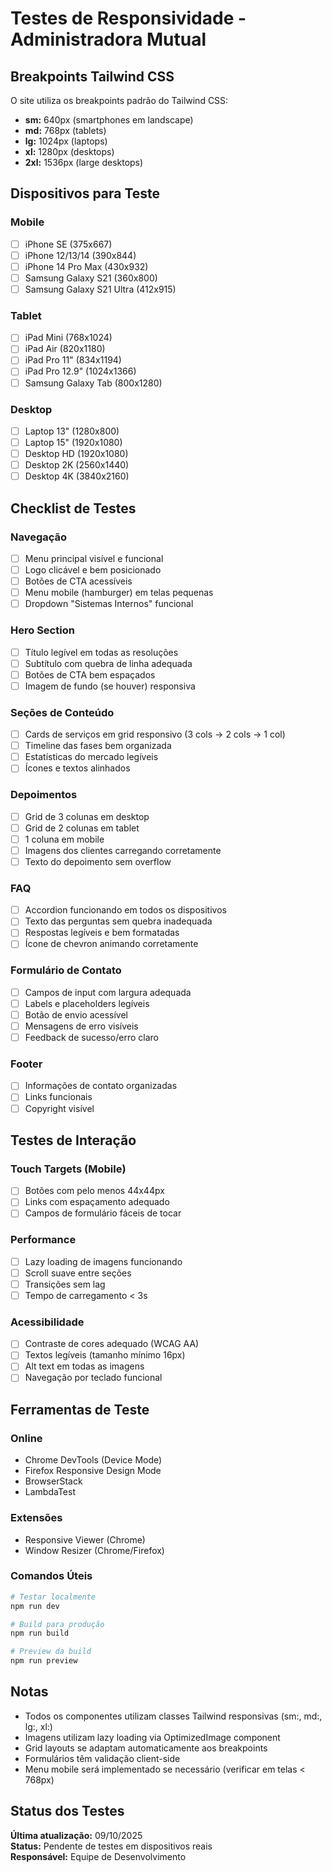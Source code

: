 # Testes de Responsividade - Administradora Mutual

## Breakpoints Tailwind CSS

O site utiliza os breakpoints padrão do Tailwind CSS:

- **sm:** 640px (smartphones em landscape)
- **md:** 768px (tablets)
- **lg:** 1024px (laptops)
- **xl:** 1280px (desktops)
- **2xl:** 1536px (large desktops)

## Dispositivos para Teste

### Mobile
- [ ] iPhone SE (375x667)
- [ ] iPhone 12/13/14 (390x844)
- [ ] iPhone 14 Pro Max (430x932)
- [ ] Samsung Galaxy S21 (360x800)
- [ ] Samsung Galaxy S21 Ultra (412x915)

### Tablet
- [ ] iPad Mini (768x1024)
- [ ] iPad Air (820x1180)
- [ ] iPad Pro 11" (834x1194)
- [ ] iPad Pro 12.9" (1024x1366)
- [ ] Samsung Galaxy Tab (800x1280)

### Desktop
- [ ] Laptop 13" (1280x800)
- [ ] Laptop 15" (1920x1080)
- [ ] Desktop HD (1920x1080)
- [ ] Desktop 2K (2560x1440)
- [ ] Desktop 4K (3840x2160)

## Checklist de Testes

### Navegação
- [ ] Menu principal visível e funcional
- [ ] Logo clicável e bem posicionado
- [ ] Botões de CTA acessíveis
- [ ] Menu mobile (hamburger) em telas pequenas
- [ ] Dropdown "Sistemas Internos" funcional

### Hero Section
- [ ] Título legível em todas as resoluções
- [ ] Subtítulo com quebra de linha adequada
- [ ] Botões de CTA bem espaçados
- [ ] Imagem de fundo (se houver) responsiva

### Seções de Conteúdo
- [ ] Cards de serviços em grid responsivo (3 cols → 2 cols → 1 col)
- [ ] Timeline das fases bem organizada
- [ ] Estatísticas do mercado legíveis
- [ ] Ícones e textos alinhados

### Depoimentos
- [ ] Grid de 3 colunas em desktop
- [ ] Grid de 2 colunas em tablet
- [ ] 1 coluna em mobile
- [ ] Imagens dos clientes carregando corretamente
- [ ] Texto do depoimento sem overflow

### FAQ
- [ ] Accordion funcionando em todos os dispositivos
- [ ] Texto das perguntas sem quebra inadequada
- [ ] Respostas legíveis e bem formatadas
- [ ] Ícone de chevron animando corretamente

### Formulário de Contato
- [ ] Campos de input com largura adequada
- [ ] Labels e placeholders legíveis
- [ ] Botão de envio acessível
- [ ] Mensagens de erro visíveis
- [ ] Feedback de sucesso/erro claro

### Footer
- [ ] Informações de contato organizadas
- [ ] Links funcionais
- [ ] Copyright visível

## Testes de Interação

### Touch Targets (Mobile)
- [ ] Botões com pelo menos 44x44px
- [ ] Links com espaçamento adequado
- [ ] Campos de formulário fáceis de tocar

### Performance
- [ ] Lazy loading de imagens funcionando
- [ ] Scroll suave entre seções
- [ ] Transições sem lag
- [ ] Tempo de carregamento < 3s

### Acessibilidade
- [ ] Contraste de cores adequado (WCAG AA)
- [ ] Textos legíveis (tamanho mínimo 16px)
- [ ] Alt text em todas as imagens
- [ ] Navegação por teclado funcional

## Ferramentas de Teste

### Online
- Chrome DevTools (Device Mode)
- Firefox Responsive Design Mode
- BrowserStack
- LambdaTest

### Extensões
- Responsive Viewer (Chrome)
- Window Resizer (Chrome/Firefox)

### Comandos Úteis

```bash
# Testar localmente
npm run dev

# Build para produção
npm run build

# Preview da build
npm run preview
```

## Notas

- Todos os componentes utilizam classes Tailwind responsivas (sm:, md:, lg:, xl:)
- Imagens utilizam lazy loading via OptimizedImage component
- Grid layouts se adaptam automaticamente aos breakpoints
- Formulários têm validação client-side
- Menu mobile será implementado se necessário (verificar em telas < 768px)

## Status dos Testes

**Última atualização:** 09/10/2025  
**Status:** Pendente de testes em dispositivos reais  
**Responsável:** Equipe de Desenvolvimento


